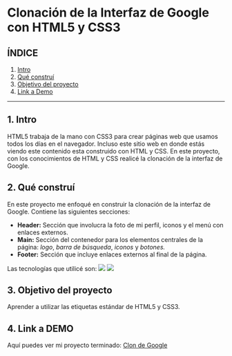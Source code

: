 #  Clonación de la Interfaz de Google con HTML5 y CSS3

## **ÍNDICE**
1. [Intro](#)
2. [Qué construí](#)
3. [Objetivo del proyecto](#)
4. [Link a Demo](#)

*****

## 1. Intro
HTML5 trabaja de la mano con CSS3 para crear páginas web que usamos todos los días en el navegador. Incluso este sitio web en donde estás viendo este contenido esta construido con HTML y CSS. En este proyecto, con los conocimientos de HTML y CSS realicé la clonación de la interfaz de Google.

## 2. Qué construí
En este proyecto me enfoqué en construir la clonación de la interfaz de Google.
Contiene  las siguientes secciones:

+ **Header:** Sección que involucra la foto de mi perfil, iconos y el menú con enlaces externos.
+ **Main:** Sección del contenedor para los elementos centrales de la página: *logo*, *barra de búsqueda*, *iconos* y *botones.*
+ **Footer:** Sección que incluye enlaces externos al final de la página.

Las tecnologías que utilicé son: <img src="https://img.shields.io/badge/HTML5-E34F26?style=for-the-badge&logo=html5&logoColor=white" /> <img src="https://img.shields.io/badge/CSS3-1572B6?style=for-the-badge&logo=css3&logoColor=white" />
 
## 3. Objetivo del proyecto
Aprender a utilizar las etiquetas estándar de HTML5 y CSS3.

## 4. Link a DEMO
Aquí puedes ver mi proyecto terminado: [Clon de Google](#)


